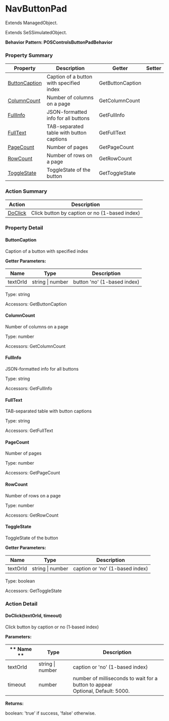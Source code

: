 # NavButtonPad

Extends ManagedObject.

Extends SeSSimulatedObject.





**Behavior Pattern: POSControlsButtonPadBehavior**


<!-- ============================== property summary ========================== -->

	

### Property Summary

| **Property** | **Description** | **Getter** | **Setter** |
| ------------ | --------------- | ---------- | ---------- |
| [ButtonCaption](#ButtonCaption) | Caption of a button with specified index | GetButtonCaption |  |
| [ColumnCount](#ColumnCount) | Number of columns on a page | GetColumnCount |  |
| [FullInfo](#FullInfo) | JSON-formatted info for all buttons | GetFullInfo |  |
| [FullText](#FullText) | TAB-separated table with button captions | GetFullText |  |
| [PageCount](#PageCount) | Number of pages | GetPageCount |  |
| [RowCount](#RowCount) | Number of rows on a page | GetRowCount |  |
| [ToggleState](#ToggleState) | ToggleState of the button | GetToggleState |  |



	
<!-- ============================== action summary ========================== -->



### Action Summary

|  **Action** | **Description** | 
| ----------- | --------------- |
|	[DoClick](#DoClick) | Click button by caption or no (1-based index) |




<!-- ============================== property detail ========================== -->
	
### Property Detail
		
<a name="ButtonCaption"></a>
#### ButtonCaption


Caption of a button with specified index

			
**Getter Parameters:**

| **Name** | **Type** | **Description** |
| -------- | -------- | --------------- |	
| textOrId | string \| number | button 'no' (1-based index) |


	
			
Type: string
			
			
Accessors: GetButtonCaption
			
		
<a name="ColumnCount"></a>
#### ColumnCount


Number of columns on a page

			
	
			
Type: number
			
			
Accessors: GetColumnCount
			
		
<a name="FullInfo"></a>
#### FullInfo


JSON-formatted info for all buttons

			
	
			
Type: string
			
			
Accessors: GetFullInfo
			
		
<a name="FullText"></a>
#### FullText


TAB-separated table with button captions

			
	
			
Type: string
			
			
Accessors: GetFullText
			
		
<a name="PageCount"></a>
#### PageCount


Number of pages

			
	
			
Type: number
			
			
Accessors: GetPageCount
			
		
<a name="RowCount"></a>
#### RowCount


Number of rows on a page

			
	
			
Type: number
			
			
Accessors: GetRowCount
			
		
<a name="ToggleState"></a>
#### ToggleState


ToggleState of the button

			
**Getter Parameters:**

| **Name** | **Type** | **Description** |
| -------- | -------- | --------------- |	
| textOrId | string \| number | caption or 'no' (1-based index) |


	
			
Type: boolean
			
			
Accessors: GetToggleState
			
		
	
	
<!-- ============================== action detail ========================== -->
	
### Action Detail
		
<a name="DoClick"></a>    
#### DoClick(textOrId, timeout)

Click button by caption or no (1-based index)


**Parameters:**

|	** Name ** | **Type** | **Description** |
| ---------- | -------- | --------------- |
| textOrId | string \| number |	caption or 'no' (1-based index) |
| timeout | number |	number of milliseconds to wait for a button to appear<br>Optional, Default: 5000. |




**Returns:**

boolean: 'true' if success, 'false' otherwise.




	

